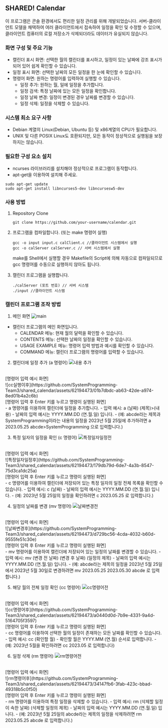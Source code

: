 ## SHARED! Calendar

이 프로그램은 콘솔 환경에서도 편리한 일정 관리를 위해 개발되었습니다. 서버-클라이언트 모델을 채택하여 여러 클라이언트에서 접속하여 일정을 확인 및 수정할 수 있으며, 클라이언트 컴퓨터의 로컬 저장소가 삭제되더라도 데이터가 유실되지 않습니다.

### 화면 구성 및 주요 기능

- 캘린더 표시 화면: 선택한 월의 캘린더를 표시하고, 일정이 있는 날짜에 강조 표시가 되어 있어 쉽게 확인할 수 있습니다.
- 일정 표시 화면: 선택한 날짜의 모든 일정을 한 눈에 확인할 수 있습니다.
- 명령어 화면: 원하는 명령어를 입력하여 실행할 수 있습니다.
  - 일정 추가: 원하는 월, 일에 일정을 추가합니다.
  - 일정 검색: 특정 날짜에 있는 모든 일정을 확인합니다.
  - 일정 날짜 변경: 일정이 변경된 경우 날짜를 변경할 수 있습니다.
  - 일정 삭제: 일정을 삭제할 수 있습니다.

### 시스템 최소 요구 사항

- Debian 계열의 Linux(Debian, Ubuntu 등) 및 x86계열의 CPU가 필요합니다.
- UNIX 및 다른 POSIX Linux도 호환되지만, 모든 동작이 정상적으로 실행됨을 보장하지는 않습니다.

### 필요한 구성 요소 설치
- ncurses 라이브러리를 설치해야 정상적으로 프로그램이 동작합니다.
- apt-get을 이용하여 설치해 주세요.

```
sudo apt-get update
sudo apt-get install libncurses5-dev libncursesw5-dev
```

### 사용 방법

1. Repository Clone

   ```
   git clone https://github.com/your-username/calendar.git
   ```

2. 프로그램을 컴파일합니다. (또는 make 명령어 실행)

   ```
   gcc -o input input.c calClient.c //클라이언트 시스템에서 실행
   gcc -o calServer calServer.c // 서버 시스템에서 실행
   ```
   make를 Shell에서 실행할 경우 Makefile의 Script에 의해 자동으로 컴파일되므로 gcc 명령어를 수동으로 실행하지 않아도 됩니다.

4. 캘린더 프로그램을 실행합니다.

   ```
   ./calServer (포트 번호) // 서버 시스템
   ./input //클라이언트 시스템
   ```

### 캘린더 프로그램 조작 방법

1. 메인 화면
![main](https://github.com/SystemProgramming-Team3/shared_calendar/assets/62194473/4e94886b-de7f-4808-87ec-80e80e23168b)
- 캘린더 프로그램의 메인 화면입니다.
  - CALENDAR 메뉴: 현재 월의 달력을 확인할 수 있습니다.
  - CONTENTS 메뉴: 선택한 날짜의 일정을 확인할 수 있습니다.
  - USAGE EXAMPLE 메뉴: 명령어 입력 방법과 예시를 확인할 수 있습니다.
  - COMMAND 메뉴: 캘린더 프로그램의 명령어를 입력할 수 있습니다.

2. 캘린더에 일정 추가 (a 명령어)
![내용 추가](https://github.com/SystemProgramming-Team3/shared_calendar/assets/62194473/55bafd56-04f7-4dd9-97c3-2405ed6a30d4)
<br>
[명령어 입력 예시 화면]
<br>
![cc실행이후](https://github.com/SystemProgramming-Team3/shared_calendar/assets/62194473/01b7dbdc-ab63-42de-a974-8ed01b4a2c6b)

<br>
[명령어 입력 후 Enter 키를 누르고 명령이 실행된 화면]
<br>
- a 명령어를 이용하여 캘린더에 일정을 추가합니다.
- 입력 예시: a (날짜) (제목)>(내용)
- 날짜의 입력 예시는 YYYY.MM.DD (연.월.일) 입니다.
- (예: abcde라는 제목과 SystemProgramming이라는 내용의 일정을 2023년 5월 25일에 추가하려면 a 2023.05.25 abcde>SystemProgramming 으로 입력합니다.)

3. 특정 일자의 일정을 확인 (c 명령어)
![특정일자일정전](https://github.com/SystemProgramming-Team3/shared_calendar/assets/62194473/f6622dc3-4f73-4e71-a9ae-dd0262113ef3)
<br>
[명령어 입력 예시 화면]
<br>
![특정일자일정후](https://github.com/SystemProgramming-Team3/shared_calendar/assets/62194473/179db79d-6de7-4a3b-8547-75d3ca1dc25a)
<br>
[명령어 입력 후 Enter 키를 누르고 명령이 실행된 화면]
<br>
- c 명령어를 이용하여 캘린더에 저장되어 있는 특정 일자의 일정 전체 목록을 확인할 수 있습니다.
- 입력 예시: c (날짜)
- 날짜의 입력 예시는 YYYY.MM.DD (연.월.일) 입니다.
- (예: 2023년 5월 25일의 일정을 확인하려면 c 2023.05.25 로 입력합니다.)

4. 일정의 날짜를 변경 (mv 명령어)
![날짜변경전](https://github.com/SystemProgramming-Team3/shared_calendar/assets/62194473/709fb79e-66fc-48b5-8e59-b15b82bddde7)
<br>
[명령어 입력 예시 화면]
<br>
![날짜변경후](https://github.com/SystemProgramming-Team3/shared_calendar/assets/62194473/d729bc56-4cda-4032-b60d-9555fe51c30e)
<br>
[명령어 입력 후 Enter 키를 누르고 명령이 실행된 화면]
<br>
- mv 명령어를 이용하여 캘린더에 저장되어 있는 일정의 날짜를 변경할 수 있습니다.
- 입력 예시: mv (변경 전 날짜) (변경 후 날짜) (일정의 제목)
- 날짜의 입력 예시는 YYYY.MM.DD (연.월.일) 입니다.
- (예: abcde라는 제목의 일정을 2023년 5월 25일에서 2023년 5월 30일로 변경하려면 mv 2023.05.25 2023.05.30 abcde 로 입력합니다.)

5. 해당 월의 전체 일정 확인 (cc 명령어)
![cc명령어전](https://github.com/SystemProgramming-Team3/shared_calendar/assets/62194473/f5488464-47cb-4523-a72a-374cbd26ffa9)
<br>
[명령어 입력 예시 화면]
<br>
![cc명령어후](https://github.com/SystemProgramming-Team3/shared_calendar/assets/62194473/a0440d0d-7b9e-4331-9a4d-5164705f3597)
<br>
[명령어 입력 후 Enter 키를 누르고 명령이 실행된 화면]
<br>
- cc 명령어를 이용하여 선택한 월의 일정이 존재하는 모든 날짜를 확인할 수 있습니다.
- 입력 예시: cc (확인할 월)
- 확인할 월은 YYYY.MM (연.월) 순서로 입력합니다.
- (예: 2023년 5월을 확인하려면 cc 2023.05 로 입력합니다)

6. 일정 삭제 (rm 명령어)
![rm명령어전](https://github.com/SystemProgramming-Team3/shared_calendar/assets/62194473/46559d89-8aec-4c81-bd64-04a72a5366e1)
<br>
[명령어 입력 예시 화면]
<br>
![rm명령어후](https://github.com/SystemProgramming-Team3/shared_calendar/assets/62194473/34147fb6-3fab-423c-bbad-49318b5c0f50)
<br>
[명령어 입력 후 Enter 키를 누르고 명령이 실행된 화면]
<br>
- rm 명령어를 이용하여 특정 일정을 삭제할 수 있습니다.
- 입력 예시: rm (삭제할 일정이 속한 날짜) (삭제할 일정의 제목)
- 날짜의 입력 예시는 YYYY.MM.DD (연.월.일) 입니다.
- (예: 2023년 5월 25일의 abcde라는 제목의 일정을 삭제하려면 rm 2023.05.25 abcde 로 입력합니다.)
